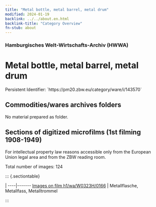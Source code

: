 ```yaml
---
title: "Metal bottle, metal barrel, metal drum"
modified: 2024-01-19
backlink: ../../about.en.html
backlink-title: "Category Overview"
fn-stub: about
---
```


### Hamburgisches Welt-Wirtschafts-Archiv (HWWA)

# Metal bottle, metal barrel, metal drum

<div class="hint">Persistent Identifier: `https://pm20.zbw.eu/category/ware/i/143570`</div>







## Commodities/wares archives folders





No material prepared as folder.



<a id="filmsections" />

## Sections of digitized microfilms (1st filming 1908-1949)

<p>For intellectual property law reasons accessible only from the European Union legal area and from the ZBW reading room.</p>



<p>Total number of images: 124</p>




::: {.sectiontable}

 | 
----|-------
<a class="btn" href="https://pm20.zbw.eu/film/h1/wa/W0323H/0166" rel="nofollow">Images on film h1/wa/W0323H/0166</a> | Metallflasche, Metallfass, Metalltrommel


:::
















